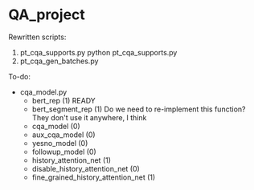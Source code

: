# QA_project

Rewritten scripts:
  1. pt_cqa_supports.py
      python pt_cqa_supports.py
  2. pt_cqa_gen_batches.py
  
To-do:
- cqa_model.py
	- bert_rep 					(1) READY
	- bert_segment_rep 				(1) Do we need to re-implement this function? They don't use it anywhere, I think
	- cqa_model 					(0)
	- aux_cqa_model 				(0)
	- yesno_model 					(0)
	- followup_model 				(0)
	- history_attention_net 			(1)
	- disable_history_attention_net 		(0)
	- fine_grained_history_attention_net 		(1)
